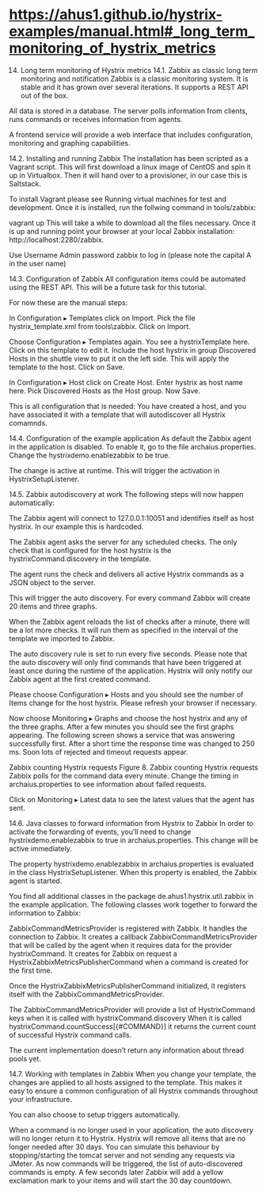 

# https://ahus1.github.io/hystrix-examples/manual.html#_long_term_monitoring_of_hystrix_metrics

14. Long term monitoring of Hystrix metrics
14.1. Zabbix as classic long term monitoring and notification
Zabbix is a classic monitoring system. It is stable and it has grown over several iterations. It supports a REST API out of the box.

All data is stored in a database. The server polls information from clients, runs commands or receives information from agents.

A frontend service will provide a web interface that includes configuration, monitoring and graphing capabilities.

14.2. Installing and running Zabbix
The installation has been scripted as a Vagrant script. This will first download a linux image of CentOS and spin it up in Virtualbox. Then it will hand over to a provisioner, in our case this is Saltstack.

To install Vagrant please see Running virtual machines for test and development. Once it is installed, run the follwing command in tools/zabbix:

vagrant up
This will take a while to download all the files necessary. Once it is up and running point your browser at your local Zabbix installation: http://localhost:2280/zabbix.

Use Username Admin password zabbix to log in (please note the capital A in the user name)

14.3. Configuration of Zabbix
All configuration items could be automated using the REST API. This will be a future task for this tutorial.

For now these are the manual steps:

In Configuration ▸ Templates click on Import. Pick the file hystrix_template.xml from tools\zabbix. Click on Import.

Choose Configuration ▸ Templates again. You see a hystrixTemplate here. Click on this template to edit it. Include the host hystrix in group Discovered Hosts in the shuttle view to put it on the left side. This will apply the template to the host. Click on Save.

In Configuration ▸ Host click on Create Host. Enter hystrix as host name here. Pick Discovered Hosts as the Host group. Now Save.

This is all configuration that is needed: You have created a host, and you have associated it with a template that will autodiscover all Hystrix comamnds.

14.4. Configuration of the example application
As default the Zabbix agent in the application is disabled. To enable it, go to the file archaius.properties. Change the hystrixdemo.enablezabbix to be true.

The change is active at runtime. This will trigger the activation in HystrixSetupListener.

14.5. Zabbix autodiscovery at work
The following steps will now happen automatically:

The Zabbix agent will connect to 127.0.0.1:10051 and identifies itself as host hystrix. In our example this is hardcoded.

The Zabbix agent asks the server for any scheduled checks. The only check that is configured for the host hystrix is the hystrixCommand.discovery in the template.

The agent runs the check and delivers all active Hystrix commands as a JSON object to the server.

This will trigger the auto discovery. For every command Zabbix will create 20 items and three graphs.

When the Zabbix agent reloads the list of checks after a minute, there will be a lot more checks. It will run them as specified in the interval of the template we imported to Zabbix.

The auto discovery rule is set to run every five seconds. Please note that the auto discovery will only find commands that have been triggered at least once during the runtime of the application. Hystrix will only notify our Zabbix agent at the first created command.

Please choose Configuration ▸ Hosts and you should see the number of Items change for the host hystrix. Please refresh your browser if necessary.

Now choose Monitoring ▸ Graphs and choose the host hystrix and any of the three graphs. After a few minutes you should see the first graphs appearing. The following screen shows a service that was answering successfully first. After a short time the response time was changed to 250 ms. Soon lots of rejected and timeout requests appear.

Zabbix counting Hystrix requests
Figure 8. Zabbix counting Hystrix requests
Zabbix polls for the command data every minute. Change the timing in archaius.properties to see information about failed requests.

Click on Monitoring ▸ Latest data to see the latest values that the agent has sent.

14.6. Java classes to forward information from Hystrix to Zabbix
In order to activate the forwarding of events, you’ll need to change hystrixdemo.enablezabbix to true in archaius.properties. This change will be active immediately.

The property hystrixdemo.enablezabbix in archaius.properties is evaluated in the class HystrixSetupListener. When this property is enabled, the Zabbix agent is started.

You find all additional classes in the package de.ahus1.hystrix.util.zabbix in the example application. The following classes work together to forward the information to Zabbix:

ZabbixCommandMetricsProvider is registered with Zabbix. It handles the connection to Zabbix. It creates a callback ZabbixCommandMetricsProvider that will be called by the agent when it requires data for the provider hystrixCommand. It creates for Zabbix on request a HystrixZabbixMetricsPublisherCommand when a command is created for the first time.

Once the HystrixZabbixMetricsPublisherCommand initialized, it registers itself with the ZabbixCommandMetricsProvider.

The ZabbixCommandMetricsProvider will provide a list of HystrixCommand keys when it is called with hystrixCommand.discovery When it is called hystrixCommand.countSuccess[{#COMMAND}] it returns the current count of successful Hystrix command calls.

The current implementation doesn’t return any information about thread pools yet.

14.7. Working with templates in Zabbix
When you change your template, the changes are applied to all hosts assigned to the template. This makes it easy to ensure a common configuration of all Hystrix commands throughout your infrastructure.

You can also choose to setup triggers automatically.

When a command is no longer used in your application, the auto discovery will no longer return it to Hystrix. Hystrix will remove all items that are no longer needed after 30 days. You can simulate this behaviour by stopping/starting the tomcat server and not sending any requests via JMeter. As now commands will be triggered, the list of auto-discovered commands is empty. A few seconds later Zabbix will add a yellow exclamation mark to your items and will start the 30 day countdown.